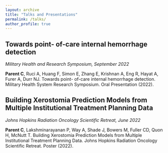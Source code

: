 ```yaml
---
layout: archive
title: "Talks and Presentations"
permalink: /talks/
author_profile: true
---
```


## Towards point- of-care internal hemorrhage detection 

*Military Health and Research Symposium, September 2022*

__Parent C__, Ruci A, Huang F, Simon E, Zhang E, Krishnan A, Eng R, Hayat A, Furer A, Durr NJ. 
Towards point- of-care internal hemorrhage detection. Military Health System Research Symposium. Oral Presentation (2022).

## Building Xerostomia Prediction Models from Multiple Institutional Treatment Planning Data

*Johns Hopkins Radiation Oncology Scientific Retreat, June 2022* 

__Parent C__, Lakshminarayanan P, Way A, Shade J, Bowers M, Fuller CD, Quon H, McNutt T. 
Building Xerostomia Prediction Models from Multiple Institutional Treatment Planning Data. Johns 
Hopkins Radiation Oncology Scientific Retreat. Poster (2022).
